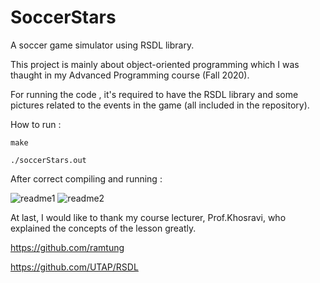 # SoccerStars
A soccer game simulator using RSDL library.

This project is mainly about object-oriented programming which I was thaught 
in my Advanced Programming course (Fall 2020).

For running the code , it's required to have the RSDL library and some pictures 
related to the events in the game (all included in the repository).

How to run : 

`
make
`

`
./soccerStars.out
`

After correct compiling and running :

![readme1](https://user-images.githubusercontent.com/92050925/153086826-93023d2c-3510-4b91-ac9d-df722caed372.png)
![readme2](https://user-images.githubusercontent.com/92050925/153087723-d44c6528-5d62-408f-a84f-69abe7fb9eb5.png)

At last, I would like to thank my course lecturer, Prof.Khosravi, who explained the concepts of the lesson greatly.

https://github.com/ramtung

https://github.com/UTAP/RSDL
